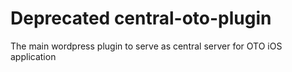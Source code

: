 # Deprecated central-oto-plugin
The main wordpress plugin to serve as central server for OTO iOS application

